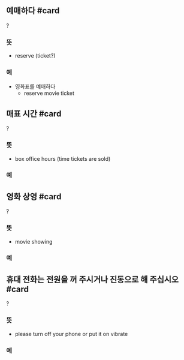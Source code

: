 ## 예매하다 #card
?
### 뜻
- reserve (ticket?)
### 예
- 영화표를 예매하다
	- reserve movie ticket

## 매표 시간 #card
?
### 뜻
- box office hours (time tickets are sold)
### 예

## 영화 상영 #card
?
### 뜻
- movie showing
### 예

## 휴대 전화는 전원을 꺼 주시거나 진동으로 해 주십시오 #card
?
### 뜻
- please turn off your phone or put it on vibrate
### 예

